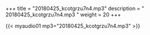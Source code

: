 +++
title = "20180425_kcotgrzu7n4.mp3"
description = " 20180425_kcotgrzu7n4.mp3 "
weight = 20
+++

{{< myaudio01 mp3="20180425_kcotgrzu7n4.mp3" >}}

